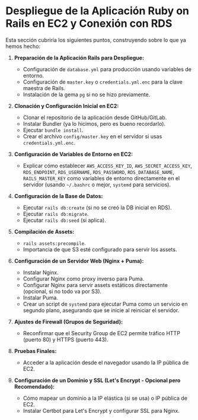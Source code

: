 # Despliegue de la Aplicación Ruby on Rails en EC2 y Conexión con RDS

Esta sección cubriría los siguientes puntos, construyendo sobre lo que ya hemos hecho:

1. **Preparación de la Aplicación Rails para Despliegue:**

    - Configuración de `database.yml` para producción usando variables de entorno.
    - Configuración de `master.key` o `credentials.yml.enc` para la clave maestra de Rails.
    - Instalación de la gema `pg` si no se hizo previamente.

2. **Clonación y Configuración Inicial en EC2:**

    - Clonar el repositorio de la aplicación desde GitHub/GitLab.
    - Instalar Bundler (ya lo hicimos, pero es bueno recordarlo).
    - Ejecutar `bundle install`.
    - Crear el archivo `config/master.key` en el servidor si usas `credentials.yml.enc`.

3. **Configuración de Variables de Entorno en EC2:**

    - Explicar cómo establecer `AWS_ACCESS_KEY_ID`, `AWS_SECRET_ACCESS_KEY`, `RDS_ENDPOINT`, `RDS_USERNAME`, `RDS_PASSWORD`, `RDS_DATABASE_NAME`, `RAILS_MASTER_KEY` como variables de entorno directamente en el servidor (usando `~/.bashrc` o mejor, `systemd` para servicios).

4. **Configuración de la Base de Datos:**

    - Ejecutar `rails db:create` (si no se creó la DB inicial en RDS).
    - Ejecutar `rails db:migrate`.
    - Ejecutar `rails db:seed` (si aplica).

5. **Compilación de Assets:**

    - `rails assets:precompile`.
    - Importancia de que S3 esté configurado para servir los assets.

6. **Configuración de un Servidor Web (Nginx + Puma):**

    - Instalar Nginx.
    - Configurar Nginx como proxy inverso para Puma.
    - Configurar Nginx para servir assets estáticos directamente (opcional, si no todo va por S3).
    - Instalar Puma.
    - Crear un script de `systemd` para ejecutar Puma como un servicio en segundo plano, asegurando que se inicie al reiniciar el servidor.

7. **Ajustes de Firewall (Grupos de Seguridad):**

    - Reconfirmar que el Security Group de EC2 permite tráfico HTTP (puerto 80) y HTTPS (puerto 443).

8. **Pruebas Finales:**

    - Acceder a la aplicación desde el navegador usando la IP pública de EC2.

9. **Configuración de un Dominio y SSL (Let's Encrypt - Opcional pero Recomendado):**
    - Cómo mapear un dominio a la IP elástica (si se usa) o IP pública de EC2.
    - Instalar Certbot para Let's Encrypt y configurar SSL para Nginx.